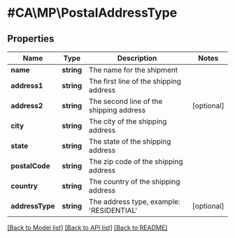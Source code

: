 # #CA\MP\PostalAddressType

## Properties

Name | Type | Description | Notes
------------ | ------------- | ------------- | -------------
**name** | **string** | The name for the shipment |
**address1** | **string** | The first line of the shipping address |
**address2** | **string** | The second line of the shipping address | [optional]
**city** | **string** | The city of the shipping address |
**state** | **string** | The state of the shipping address |
**postalCode** | **string** | The zip code of the shipping address |
**country** | **string** | The country of the shipping address |
**addressType** | **string** | The address type, example: 'RESIDENTIAL' | [optional]


[[Back to Model list]](../) [[Back to API list]](../../Api/CA/MP) [[Back to README]](../../README.md)

